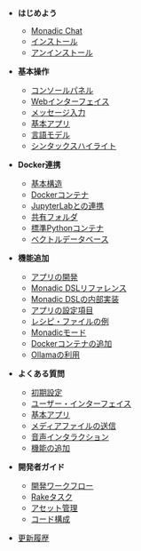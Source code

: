 - **はじめよう**

    - [Monadic Chat](/ja/README.md)
    - [インストール](/ja/getting-started/installation.md)
    - [アンインストール](/ja/getting-started/uninstallation.md)

- **基本操作**

    - [コンソールパネル](/ja/basic-usage/console-panel.md)
    - [Webインターフェイス](/ja/basic-usage/web-interface.md)
    - [メッセージ入力](/ja/basic-usage/message-input.md)
    - [基本アプリ](/ja/basic-usage/basic-apps.md)
    - [言語モデル](/ja/basic-usage/language-models.md)
    - [シンタックスハイライト](/ja/basic-usage/syntax-highlighting.md)

- **Docker連携**
    - [基本構造](/ja/docker-integration/basic-architecture.md)
    - [Dockerコンテナ](/ja/docker-integration/docker-access.md)
    - [JupyterLabとの連携](/ja/docker-integration/jupyterlab.md)
    - [共有フォルダ](/ja/docker-integration/shared-folder.md)
    - [標準Pythonコンテナ](/ja/docker-integration/python-container.md)
    - [ベクトルデータベース](/ja/docker-integration/vector-database.md)

- **機能追加**

    - [アプリの開発](/ja/advanced-topics/develop_apps.md)
    - [Monadic DSLリファレンス](/ja/advanced-topics/monadic_dsl.md)
    - [Monadic DSLの内部実装](/ja/advanced-topics/mdsl-internals.md)
    - [アプリの設定項目](/ja/advanced-topics/setting-items.md)
    - [レシピ・ファイルの例](/ja/advanced-topics/recipe-examples.md)
    - [Monadicモード](/ja/advanced-topics/monadic-mode.md)
    - [Dockerコンテナの追加](/ja/advanced-topics/adding-containers.md)
    - [Ollamaの利用](/ja/advanced-topics/ollama.md)
    
- **よくある質問**
    - [初期設定](/ja/faq/faq-settings.md)
    - [ユーザー・インターフェイス](/ja/faq/faq-user-interface.md)
    - [基本アプリ](/ja/faq/faq-basic-apps.md)
    - [メディアファイルの送信](/ja/faq/faq-media-files.md)
    - [音声インタラクション](/ja/faq/faq-voice-interaction.md)
    - [機能の追加](/ja/faq/faq-extra-features.md)

- **開発者ガイド**

    - [開発ワークフロー](/ja/developer/development_workflow.md)
    - [Rakeタスク](/ja/developer/rake_tasks.md)
    - [アセット管理](/ja/developer/assets.md)
    - [コード構成](/ja/developer/code_structure.md)

- [更新履歴](/ja/changelog.md)

